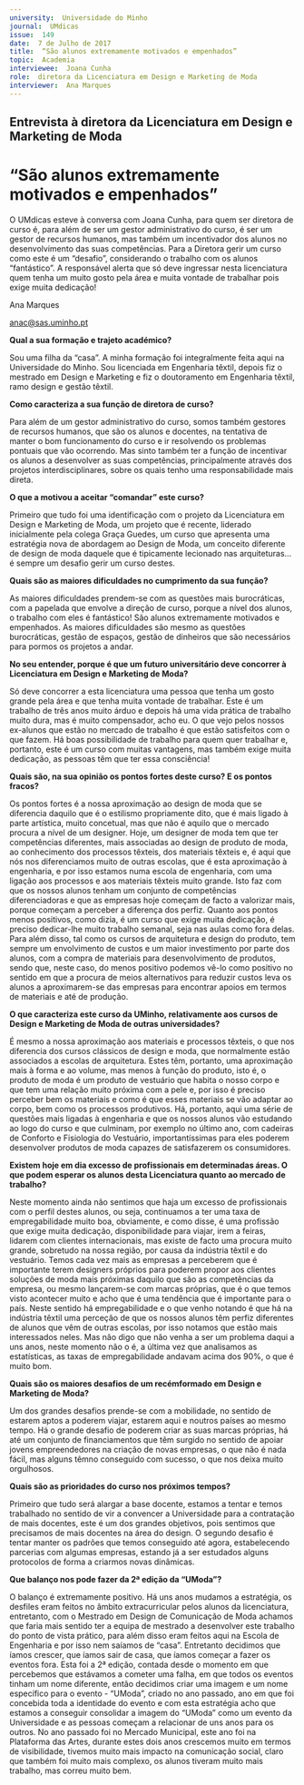 ```yaml
---
university:  Universidade do Minho
journal:  UMdicas
issue:  149
date:  7 de Julho de 2017
title:  “São alunos extremamente motivados e empenhados” 
topic:  Academia
interviewee:  Joana Cunha
role:  diretora da Licenciatura em Design e Marketing de Moda
interviewer:  Ana Marques
---
```



## Entrevista à diretora da Licenciatura em Design e Marketing de Moda 

# “São alunos extremamente motivados e empenhados”

O UMdicas esteve à conversa com Joana Cunha, para quem ser diretora de curso é, para além de ser um gestor administrativo do curso, é ser um gestor de recursos humanos, mas também um incentivador dos alunos no desenvolvimento das suas competências. Para a Diretora gerir um curso como este é um “desafio”, considerando o trabalho com os alunos “fantástico”. A responsável alerta que só deve ingressar nesta licenciatura quem tenha um muito gosto pela área e muita vontade de trabalhar pois exige muita dedicação!


Ana Marques 

anac@sas.uminho.pt 


**Qual a sua formação e trajeto académico?**

Sou uma filha da “casa”. A minha formação foi integralmente feita aqui na Universidade do Minho. Sou licenciada em Engenharia têxtil, depois fiz o mestrado em Design e Marketing e fiz o doutoramento em Engenharia têxtil, ramo design e gestão têxtil.


**Como caracteriza a sua função de diretora de curso?**

Para além de um gestor administrativo do curso, somos também gestores de recursos humanos, que são os alunos e docentes, na tentativa de manter o bom funcionamento do curso e ir resolvendo os problemas pontuais que vão ocorrendo. Mas sinto também ter a função de incentivar os alunos a desenvolver as suas competências, principalmente através dos projetos interdisciplinares, sobre os quais tenho uma responsabilidade mais direta.


**O que a motivou a aceitar “comandar” este curso?**

Primeiro que tudo foi uma identificação com o projeto da Licenciatura em Design e Marketing de Moda, um projeto que é recente, liderado inicialmente pela colega Graça Guedes, um curso que apresenta uma estratégia nova de abordagem ao Design de Moda, um conceito diferente de design de moda daquele que é tipicamente lecionado nas arquiteturas…é sempre um desafio gerir um curso destes.


**Quais são as maiores dificuldades no cumprimento da sua função?**

As maiores dificuldades prendem-se com as questões mais burocráticas, com a papelada que envolve a direção de curso, porque a nível dos alunos, o trabalho com eles é fantástico! São alunos extremamente motivados e empenhados.
As maiores dificuldades são mesmo as questões burocráticas, gestão de espaços, gestão de dinheiros que são necessários para pormos os projetos a andar.


**No seu entender, porque é que um futuro universitário deve concorrer à Licenciatura em Design e Marketing de Moda?**

Só deve concorrer a esta licenciatura uma pessoa que tenha um gosto grande pela área e que tenha muita vontade de trabalhar. Este é um trabalho de três anos muito árduo e depois há uma vida prática de trabalho muito dura, mas é muito compensador, acho eu. O que vejo pelos nossos ex-alunos que estão no mercado de trabalho é que estão satisfeitos com o que fazem. Há boas possibilidade de trabalho para quem quer trabalhar e, portanto, este é um curso com muitas vantagens, mas também exige muita dedicação, as pessoas têm que ter essa consciência!


**Quais são, na sua opinião os pontos fortes deste curso? E os pontos fracos?**

Os pontos fortes é a nossa aproximação ao design de moda que se diferencia daquilo que é o estilismo propriamente dito, que é mais ligado à parte artística, muito concetual, mas que não é aquilo que o mercado procura a nível de um designer. Hoje, um designer de moda tem que ter competências diferentes, mais associadas ao design de produto de moda, ao conhecimento dos processos têxteis, dos materiais têxteis e, é aqui que nós nos diferenciamos muito de outras escolas, que é esta aproximação à engenharia, e por isso estamos numa escola de engenharia, com uma ligação aos processos e aos materiais têxteis muito grande. Isto faz com que os nossos alunos tenham um conjunto de competências diferenciadoras e que as empresas hoje começam de facto a valorizar mais, porque começam a perceber a diferença dos perfiz. Quanto aos pontos menos positivos, como dizia, é um curso que exige muita dedicação, é preciso dedicar-lhe muito trabalho semanal, seja nas aulas como fora delas. Para além disso, tal como os cursos de arquitetura e design do produto, tem sempre um envolvimento de custos e um maior investimento por parte dos alunos, com a compra de materiais para desenvolvimento de produtos, sendo que, neste caso, do menos positivo podemos vê-lo como positivo no sentido em que a procura de meios alternativos para reduzir custos leva os alunos a aproximarem-se das empresas para encontrar apoios em termos de materiais e até de produção.


**O que caracteriza este curso da UMinho, relativamente aos cursos de Design e Marketing de Moda de outras universidades?**

É mesmo a nossa aproximação aos materiais e processos têxteis, o que nos diferencia dos cursos clássicos de design e moda, que normalmente estão associados a escolas de arquitetura. Estes têm, portanto, uma aproximação mais à forma e ao volume, mas menos à função do produto, isto é, o produto de moda é um produto de vestuário que habita o nosso corpo e que tem uma relação muito próxima com a pele e, por isso é preciso perceber bem os materiais e como é que esses materiais se vão adaptar ao corpo, bem como os processos produtivos. Há, portanto, aqui uma série de questões mais ligadas à engenharia e que os nossos alunos vão estudando ao logo do curso e que culminam, por exemplo no último ano, com cadeiras de Conforto e Fisiologia do Vestuário, importantíssimas para eles poderem desenvolver produtos de moda capazes de satisfazerem os consumidores.


**Existem hoje em dia excesso de profissionais em determinadas áreas. O que podem esperar os alunos desta Licenciatura quanto ao mercado de trabalho?**

Neste momento ainda não sentimos que haja um excesso de profissionais com o perfil destes alunos, ou seja, continuamos a ter uma taxa de empregabilidade muito boa, obviamente, e como disse, é uma profissão que exige muita dedicação, disponibilidade para viajar, irem a feiras, lidarem com clientes internacionais, mas existe de facto uma procura muito grande, sobretudo na nossa região, por causa da indústria têxtil e do vestuário.
Temos cada vez mais as empresas a perceberem que é importante terem designers próprios para poderem propor aos clientes soluções de moda mais próximas daquilo que são as competências da empresa, ou mesmo lançarem-se com marcas próprias, que é o que temos visto acontecer muito e acho que é uma tendência que é importante para o país. Neste sentido há empregabilidade e o que venho notando é que há na indústria têxtil uma perceção de que os nossos alunos têm perfiz diferentes de alunos que vêm de outras escolas, por isso notamos que estão mais interessados neles.
Mas não digo que não venha a ser um problema daqui a uns anos, neste momento não o é, a última vez que analisamos as estatísticas, as taxas de empregabilidade andavam acima dos 90%, o que é muito bom.


**Quais são os maiores desafios de um recémformado em Design e Marketing de Moda?**

Um dos grandes desafios prende-se com a mobilidade, no sentido de estarem aptos a poderem viajar, estarem aqui e noutros países ao mesmo tempo. Há o grande desafio de poderem criar as suas marcas próprias, há até um conjunto de financiamentos que têm surgido no sentido de apoiar jovens empreendedores na criação de novas empresas, o que não é nada fácil, mas alguns têmno conseguido com sucesso, o que nos deixa muito orgulhosos.


**Quais são as prioridades do curso nos próximos tempos?**

Primeiro que tudo será alargar a base docente, estamos a tentar e temos trabalhado no sentido de vir a convencer a Universidade para a contratação de mais docentes, este é um dos grandes objetivos, pois sentimos que precisamos de mais docentes na área do design. O segundo desafio é tentar manter os padrões que temos conseguido até agora, estabelecendo parcerias com algumas empresas, estando já a ser estudados alguns protocolos de forma a criarmos novas dinâmicas.


**Que balanço nos pode fazer da 2ª edição da “UModa”?**

O balanço é extremamente positivo. Há uns anos mudamos a estratégia, os desfiles eram feitos no âmbito extracurricular pelos alunos da licenciatura, entretanto, com o Mestrado em Design de Comunicação de Moda achamos que faria mais sentido ter a equipa de mestrado a desenvolver este trabalho do ponto de vista prático, para além disso eram feitos aqui na Escola de Engenharia e por isso nem saíamos de “casa”. Entretanto decidimos que íamos crescer, que íamos sair de casa, que íamos começar a fazer os eventos fora.
Esta foi a 2ª edição, contada desde o momento em que percebemos que estávamos a cometer uma falha, em que todos os eventos tinham um nome diferente, então decidimos criar uma imagem e um nome específico para o evento - “UModa”, criado no ano passado, ano em que foi concebida toda a identidade do evento e com esta estratégia acho que estamos a conseguir consolidar a imagem do “UModa” como um evento da Universidade e as pessoas começam a relacionar de uns anos para os outros. No ano passado foi no Mercado Municipal, este ano foi na Plataforma das Artes, durante estes dois anos crescemos muito em termos de visibilidade, tivemos muito mais impacto na comunicação social, claro que também foi muito mais complexo, os alunos tiveram muito mais trabalho, mas correu muito bem.

